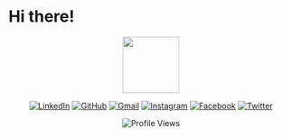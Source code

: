 # Hi there!

<div id="header" align="center">
  <img src="https://i.giphy.com/media/v1.Y2lkPTc5MGI3NjExYWUzdXEzanR4Z3kyN2NjanUwZHl6ZG55MzdldzM4a2FwMmpvYXJxZSZlcD12MV9pbnRlcm5hbF9naWZfYnlfaWQmY3Q9cw/HEPwfdu6T6svpPE1eN/giphy.gif" width="100"/>

 
</div>

<div id="padges" align="center">

[![LinkedIn](https://img.shields.io/badge/LinkedIn-0077B5?style=flat&logo=linkedin&logoColor=white)](https://www.linkedin.com/in/ezz-eldien-ayman-9a22a6289/)
[![GitHub](https://img.shields.io/badge/GitHub-181717?style=flat&logo=github&logoColor=white)](https://github.com/Ezzeldien495)
[![Gmail](https://img.shields.io/badge/Gmail-D14836?style=flat&logo=gmail&logoColor=white)](mailto:ezzayman495@gmail.com)
[![Instagram](https://img.shields.io/badge/Instagram-E4405F?style=flat&logo=instagram&logoColor=white)](https://www.instagram.com/ezz_eldien495)
[![Facebook](https://img.shields.io/badge/Facebook-1877F2?style=flat&logo=facebook&logoColor=white)](https://www.facebook.com/Ezz.ayman.9803)
[![Twitter](https://img.shields.io/badge/Twitter-1DA1F2?style=flat&logo=twitter&logoColor=white)](https://x.com/ezzeldien495)

![Profile Views](https://komarev.com/ghpvc/?username=Ezzeldien495)

</div>
